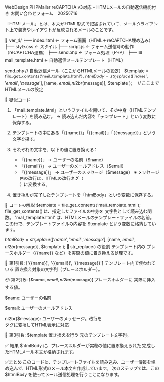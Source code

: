 WebDesign PHPMailer reCAPTCHA v3対応 + HTMLメールの自動返信機能付き お問い合わせフォーム　20250716


「HTMLメール」とは、本文がHTML形式で記述されていて、メールクライアント上で装飾やレイアウトが反映されるメールのことです。

📁 ver_4/
├── index.html          ← フォーム画面（HTML＋reCAPTCHA埋め込み）
├── style.css           ← スタイル
├── script.js           ← フォーム送信時の動作（reCAPTCHA連携）
├── send.php            ← フォーム処理（PHP）
├── 🟥 mail_template.html  ← 自動返信メールテンプレート（HTML）

send.php
 // 自動返信メール（ここからHTMLメールの設定）
  $template = file_get_contents('mail_template.html');
  $htmlBody = str_replace(
    ['{{name}}', '{{email}}', '{{message}}'],
    [$name, $email, nl2br($message)],
    $template
  );
　// ここまでHTMLメールの設定

🧩 疑似コード
1. 「mail_template.html」というファイルを開いて、その中身（HTMLテンプレート）を読み込む。
   → 読み込んだ内容を「テンプレート」という変数に保存する。

2. テンプレートの中にある「{{name}}」「{{email}}」「{{message}}」という文字を探す。

3. それぞれの文字を、以下の値に置き換える：
   - 「{{name}}」 → ユーザーの名前（$name）
   - 「{{email}}」 → ユーザーのメールアドレス（$email）
   - 「{{message}}」 → ユーザーのメッセージ（$message）
     ※ メッセージ内の改行は、HTMLの改行タグ（<br>）に変換する。

4. 置き換えが完了したテンプレートを「htmlBody」という変数に保存する。


🧩 コードの解説
$template = file_get_contents('mail_template.html');
file_get_contents() は、指定したファイルの中身を 文字列として読み込む関数。
'mail_template.html' は、HTMLメールのテンプレートファイルの名前。
この行で、テンプレートファイルの内容を $template という変数に格納しています。

$htmlBody = str_replace(
  ['{{name}}', '{{email}}', '{{message}}'],
  [$name, $email, nl2br($message)],
  $template
);
🔄 str_replace() の役割
テンプレート内の プレースホルダー（{{name}} など）を実際の値に置き換える処理です。

🧷 第1引数: ['{{name}}', '{{email}}', '{{message}}']
テンプレート内で使われている 置き換え対象の文字列（プレースホルダー）。

📦 第2引数: [$name, $email, nl2br($message)]
プレースホルダーに 実際に挿入する値。

$name: ユーザーの名前

$email: ユーザーのメールアドレス

nl2br($message): ユーザーのメッセージ。改行を <br> タグに変換してHTML表示に対応

🧾 第3引数: $template
置き換えを行う 元のテンプレート文字列。

✅ 結果
$htmlBody に、プレースホルダーが実際の値に置き換えられた 完成したHTMLメール本文が格納されます。

✅まとめ
このコードは、テンプレートファイルを読み込み、ユーザー情報を埋め込んで、HTML形式のメール本文を作成しています。
 次のステップでは、この $htmlBody を使ってメール送信処理を行うことになります。